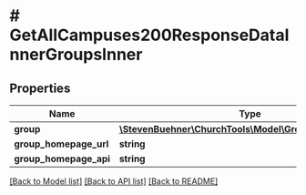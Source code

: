 # # GetAllCampuses200ResponseDataInnerGroupsInner

## Properties

Name | Type | Description | Notes
------------ | ------------- | ------------- | -------------
**group** | [**\StevenBuehner\ChurchTools\Model\GroupDomainObject1**](GroupDomainObject1.md) |  | [optional]
**group_homepage_url** | **string** |  |
**group_homepage_api** | **string** |  |

[[Back to Model list]](../../README.md#models) [[Back to API list]](../../README.md#endpoints) [[Back to README]](../../README.md)
